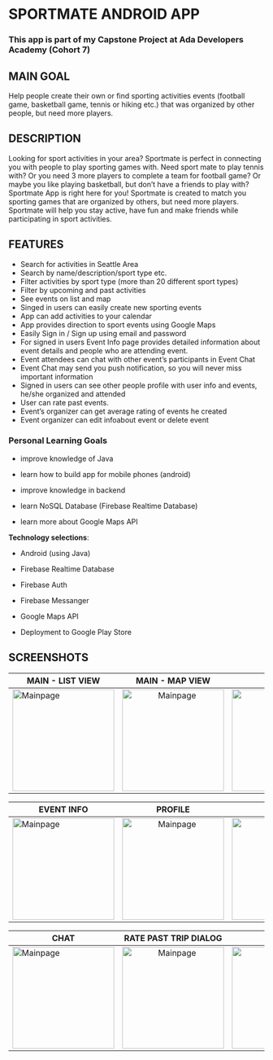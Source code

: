 # SPORTMATE ANDROID APP
### This app is part of my Capstone Project at Ada Developers Academy (Cohort 7)

## MAIN GOAL
Help people create their own or find sporting activities events (football game, basketball game, tennis or hiking etc.) that was organized by other people, but need more players.

## DESCRIPTION
Looking for sport activities in your area? Sportmate is perfect in connecting you with people to play sporting games with. Need sport mate to play tennis with? Or you need 3 more players to complete a team for football game? Or maybe you like playing  basketball, but don’t have a friends to play with? Sportmate App is right here for you!
Sportmate is created to match you sporting games that are organized by others, but need more players. 
Sportmate will help you stay active, have fun and make friends while  participating in sport activities.

## FEATURES
* Search for activities in Seattle Area
* Search by name/description/sport type etc.
* Filter activities by sport type (more than 20 different sport types)
* Filter by upcoming and past activities
* See events on list and map
* Singed in users can  easily create new sporting events
* App can add activities to your calendar
* App provides direction to sport events using Google Maps
* Easily Sign in / Sign up using email and password
* For signed in users Event Info page provides detailed information about event details and people who are attending event.
* Event attendees can chat with other event’s participants in Event Chat
* Event Chat may send you push notification, so you will never miss important information
* Signed in users can see other people profile with user info and events, he/she organized and attended
* User can rate past events.
* Event’s organizer can get average rating of events he created
* Event organizer can edit infoabout event or delete event


### Personal Learning Goals
 *  improve knowledge of Java
 
 *  learn how to build app for mobile phones (android)
 
 *  improve knowledge in backend
 
 *  learn NoSQL Database (Firebase Realtime Database)
 
 * learn more about Google Maps API 

 __Technology selections__:
 
 * Android (using Java)
  
 * Firebase Realtime Database
 
 * Firebase Auth
 
 * Firebase Messanger 
 
 * Google Maps API
 
 * Deployment to Google Play Store
 


## SCREENSHOTS

| MAIN - LIST VIEW  |      MAIN - MAP VIEW     |  MAIN - DRAWER |
|----------|:-------------:|------:|
| <img src="https://github.com/natalia-ku/Capstone/blob/master/screenshots/Main_List.png" alt="Mainpage" width= "200px"/>  |  <img src="https://github.com/natalia-ku/Capstone/blob/master/screenshots/Main_Map.png" alt="Mainpage" width= "200px"/>  | <img src="https://github.com/natalia-ku/Capstone/blob/master/screenshots/Main_Drawer.png" alt="Mainpage" width= "200px"/>|



| EVENT INFO |      PROFILE    |  USER CHATS |
|----------|:-------------:|------:|
| <img src="https://github.com/natalia-ku/Capstone/blob/master/screenshots/Event_Info.png" alt="Mainpage" width= "200px"/>  |  <img src="https://github.com/natalia-ku/Capstone/blob/master/screenshots/Profile.png" alt="Mainpage" width= "200px"/>  | <img src="https://github.com/natalia-ku/Capstone/blob/master/screenshots/User_Chats.png" alt="Mainpage" width= "200px"/>|

| CHAT  |     RATE PAST TRIP DIALOG    |  EVENT RATING |
|----------|:-------------:|------:|
| <img src="https://github.com/natalia-ku/Capstone/blob/master/screenshots/Chat.png" alt="Mainpage" width= "200px"/>  |  <img src="https://github.com/natalia-ku/Capstone/blob/master/screenshots/Rate_Past_Trips.png" alt="Mainpage" width= "200px"/>  | <img src="https://github.com/natalia-ku/Capstone/blob/master/screenshots/Rating.png" alt="Mainpage" width= "200px"/>|

